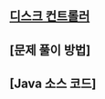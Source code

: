 [디스크 컨트롤러](https://school.programmers.co.kr/learn/courses/30/lessons/42627?language=java)
---
[문제 풀이 방법]
---
[Java 소스 코드]
---
